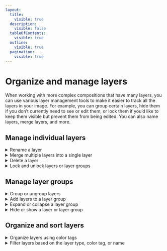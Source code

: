 ```yaml
---
layout:
  title:
    visible: true
  description:
    visible: false
  tableOfContents:
    visible: true
  outline:
    visible: true
  pagination:
    visible: true
---
```


# Organize and manage layers

When working with more complex compositions that have many layers, you can use various layer management tools to make it easier to track all the layers in your image. For example, you can group certain layers, hide them if you don’t currently need to see or edit them, or lock them if you’d like to keep them visible but prevent them from being edited. You can also name layers, merge layers, and more.

## Manage individual layers

<details>

<summary>Rename a layer</summary>

Renaming groups and layers in the Layers list helps organize your document.

To rename a layer do one of the following:

* In the [Layers sidebar](https://www.pixelmator.com/support/guide/pixelmator-pro/#glossary), double-click the layer name you want to change and type in a new name.
* In the Layers sidebar, force-click the layer name and type in a new one.

Pixelmator Pro also automatically names the layers you drag to the Layers sidebar from Finder or the web. You can `Control ⌃` – click the automatically named layer, choose Suggested Names and select another alternative name or revert to the original.

**Tip:** If you'd like to turn off automatic layer naming completely, you can use the Terminal app on your Mac for this. You can enter the following Terminal flag or [learn more about using Terminal on a Mac](https://support.apple.com/en-gb/guide/terminal/welcome/mac).\
\
`defaults write com.pixelmatorteam.pixelmator.x enableSmartLayerNames -bool false`

</details>

<details>

<summary>Merge multiple layers into a single layer</summary>

Merging (also called _flattening_) layers is a destructive action that combines a number of different layers into one. Any adjustments, effects, styles, or other formatting information are also flattened down into the image, so they will no longer be editable. Merging layers can be useful when you have a large image with many different layers that you won’t necessarily need to edit in the future and you want to make the image more manageable.

To merge two or more layers, do the following:

1. Select the layers you’d like to merge.
2. Then, do one of the following:
   * Choose **Arrange > Merge** from the Arrange menu at the top of your screen.
   * In the Layers sidebar, `Control ⌃` – click the layer (or layers) you’d like to merge and choose Merge. 
   * Press `Option ⌥` + `Command ⌘` + `E` on your keyboard.

To merge every layer in a composition:

* Choose **Arrange > Merge All** (from the Arrange menu at the top of your screen).
* Press `Option ⌥` + `Shift ⇧` + `Command ⌘` + `E` on your keyboard.

</details>

<details>

<summary>Delete a layer</summary>

Do one of the following:

* In the [Layers sidebar](https://www.pixelmator.com/support/guide/pixelmator-pro/#glossary), `Control ⌃` – click the layer you'd like to delete and choose Delete.
* [Select the layer](https://www.pixelmator.com/support/guide/pixelmator-pro/662) you'd like to delete, then press `Backspace ⌫` on your keyboard.
* [Select the layer](https://www.pixelmator.com/support/guide/pixelmator-pro/662) you'd like to delete, then choose **Edit > Delete** from the Edit menu at the top of your screen.

</details>

<details>

<summary>Lock and unlock layers or layer groups</summary>

When you lock a layer or layer group, it stays visible in your image but it will no longer be editable. However, locked layers and groups can still be deleted, renamed, and rearranged in the Layers sidebar.&#x20;

To lock or unlock a layer or layer group, do one of the following:

* Choose **Arrange > Lock** or **Arrange > Unlock** from the Arrange menu at the top of your screen. 
* In the Layers list, move the mouse pointer over the layer or layer group you’d like to lock and click <img src="https://help.pixelmator.com/pixelmator-pro/3.5/assets/English/1586802756000.png" alt="" data-size="line">. To unlock layers, click <img src="https://help.pixelmator.com/pixelmator-pro/3.5/assets/English/1586802719000.png" alt="" data-size="line">.
* In the Layers sidebar, `Control ⌃` – click a layer or layer group choose Lock or Unlock.

</details>



## Manage layer groups

<details>

<summary>Group or ungroup layers</summary>

Grouping layers into layer groups lets you make your compositions more organized. It also lets you apply effects and adjustments to a number of layers together without having to merge them. When you move or resize a layer group, each layer is moved and resized together, in proportion. You can also group layers within layer groups to create nested groups.&#x20;

To group multiple layers into a layer group or to ungroup them:

1. [Select the layers](https://www.pixelmator.com/support/guide/pixelmator-pro/662) you'd like to group or ungroup.
2. Do one of the following:
   * Choose **Arrange > Group** or **Arrange > Ungroup** from the Arrange menu at the top of your screen.
   * In the Layers list, `Control ⌃` – click the layers you’d like to group or ungroup and choose Group or Ungroup.
   * Press `Command ⌘` + `G` on your keyboard to group, or `Shift ⇧` + `Command ⌘` + `G` to ungroup layers.

</details>

<details>

<summary>Add layers to a layer group</summary>

Do one of the following:

* [Select a layer](https://www.pixelmator.com/support/guide/pixelmator-pro/662) inside an expanded layer group in the [Layers sidebar](https://www.pixelmator.com/support/guide/pixelmator-pro/#glossary) (choose **View > Show Layers** if the Layers sidebar isn’t visible) and choose one of the options from the Insert menu at the top of your screen.
* Drag a layer to the layer group in the Layers sidebar.
* Drag a layer group onto another layer group. The group, together with all its layers, will be nested inside the layer group.

</details>

<details>

<summary>Expand or collapse a layer group</summary>

To expand or collapse a single-layer group:

* In the [Layers sidebar](https://www.pixelmator.com/support/guide/pixelmator-pro/#glossary), click the disclosure triangle next to the layer group's name.

To expand or collapse a layer group and all the groups nested within it:

* In the Layers sidebar, `Option ⌥` – click the disclosure triangle next to the layer group's name.

</details>

<details>

<summary>Hide or show a layer or layer group</summary>

In the Layers list, you can disable layers and groups to make them invisible in the canvas without removing them from your composition. For example, if a large image layer obstructs the layers below, you can temporarily hide it. If you hide a group, you also hide all layers and groups nested in it. However, hidden layers and groups can still be deleted, renamed, and rearranged in the [Layers sidebar](https://www.pixelmator.com/support/guide/pixelmator-pro/#glossary).

1. [Select the layers](https://www.pixelmator.com/support/guide/pixelmator-pro/662) you'd like to hide or reveal.
2. Do one of the following:
   * Choose **Arrange > Hide** or **Arrange > Show** from the Arrange menu at the top of your screen. 
   * Press `Option ⌥` + `Command ⌘` `+` , on your keyboard.
   * In the Layers sidebar, choose **View > Show Layers** if the list view isn’t visible, move the mouse pointer over the layer or layer group you’d like to hide or show and select or deselect the visibility checkbox. 
   * In the Layers sidebar, `Control ⌃` – click a layer or group and choose Hide or Show.

_Note:_ Hidden layers and groups are not included when your image is exported.



</details>

## Organize and sort layers

<details>

<summary>Organize layers using color tags</summary>

You can add different color tags to layers to better organize multi-layered documents.

* To add a color tag, `Control ⌃` – click a layer and in the Tags section, pick a color.

</details>

<details>

<summary>Filter layers based on the layer type, color tag, or name</summary>

You can use the layer filtering option to quickly view all group layers, masks, RAW and image layers, color adjustment and effect layers, shapes, or text in a document, or filter layers by their name or the assigned color tags.

To filter layers do one of the following:

* At the bottom of the Layers sidebar, start typing the layer name into the search field.&#x20;
* Click Filter <img src="https://help.pixelmator.com/pixelmator-pro/3.5/assets/English/1586516424000.png" alt="" data-size="line"> at the bottom of the Layers sidebar and pick the desired option.

To reset all filters, click Clear All.

</details>
